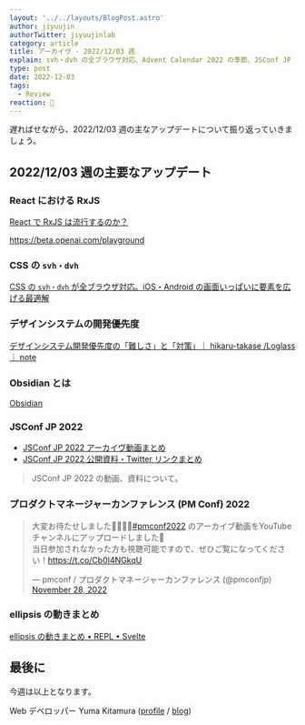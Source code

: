 ```yaml
---
layout: '../../layouts/BlogPost.astro'
author: jiyuujin
authorTwitter: jiyuujinlab
category: article
title: アーカイヴ - 2022/12/03 週
explain: svh・dvh の全ブラウザ対応、Advent Calendar 2022 の季節、JSConf JP 2022 の速報、プロダクトマネージャーカンファレンス 2022 の速報
type: post
date: 2022-12-03
tags:
  - Review
reaction: 🌸
---
```


遅ればせながら、2022/12/03 週の主なアップデートについて振り返っていきましょう。

## 2022/12/03 週の主要なアップデート

### React における RxJS

[React で RxJS は流行するのか？](https://zenn.dev/eviry/articles/cb77802850f7ec)

https://beta.openai.com/playground

### CSS の `svh・dvh`

[CSS の `svh・dvh` が全ブラウザ対応。iOS・Android の画面いっぱいに要素を広げる最適解](https://zenn.dev/moneyforward/articles/svh-dvh-lvh-for-all-browser)

### デザインシステムの開発優先度

[デザインシステム開発優先度の「難しさ」と「対策」｜ hikaru-takase /Loglass ｜ note](https://note.com/99997373/n/n7dcb9092a90b)

### Obsidian とは

[Obsidian](https://obsidian.md/)

### JSConf JP 2022

- [JSConf JP 2022 アーカイヴ動画まとめ](https://www.youtube.com/@jsconfjp6163)
- [JSConf JP 2022 公開資料・Twitter リンクまとめ](https://zenn.dev/yumemi_inc/articles/2022-11-27-jsconf-jp-2022)

> JSConf JP 2022 の動画、資料について。

### プロダクトマネージャーカンファレンス (PM Conf) 2022

<blockquote class="twitter-tweet"><p lang="ja" dir="ltr">大変お待たせしました🙇‍♂️🙇‍♀️<a href="https://twitter.com/hashtag/pmconf2022?src=hash&amp;ref_src=twsrc%5Etfw">#pmconf2022</a> のアーカイブ動画をYouTubeチャンネルにアップロードしました🎥<br>当日参加されなかった方も視聴可能ですので、ぜひご覧になってください！<a href="https://t.co/Cb0I4NGkqU">https://t.co/Cb0I4NGkqU</a></p>&mdash; pmconf / プロダクトマネージャーカンファレンス (@pmconfjp) <a href="https://twitter.com/pmconfjp/status/1597017433000263682?ref_src=twsrc%5Etfw">November 28, 2022</a></blockquote> <script async src="https://platform.twitter.com/widgets.js" charset="utf-8"></script>

### ellipsis の動きまとめ

[ellipsis の動きまとめ • REPL • Svelte](https://svelte.dev/repl/6bf1aa6ee6e046aa8f8188117eb7cfbf?version=3.53.1)

## 最後に

今週は以上となります。

Web デベロッパー Yuma Kitamura ([profile](https://yuma-kitamura.nekohack.me/) / [blog](https://blog.nekohack.me/))
